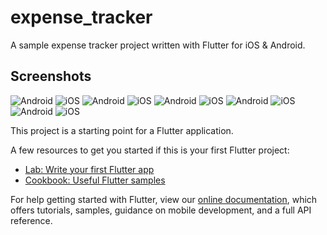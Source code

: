 # expense_tracker

A sample expense tracker project written with Flutter for iOS & Android.

## Screenshots
![Android](screenshots/1.png)
![iOS](.screenshots/2.png)
![Android](screenshots/3.png)
![iOS](screenshots/4.png)
![Android](screenshots/5.png)
![iOS](screenshots/6.png)
![Android](screenshots/7.png)
![iOS](screenshots/8.png)
![Android](screenshots/9.png)
![iOS](screenshots/10.png)

This project is a starting point for a Flutter application.

A few resources to get you started if this is your first Flutter project:

- [Lab: Write your first Flutter app](https://flutter.dev/docs/get-started/codelab)
- [Cookbook: Useful Flutter samples](https://flutter.dev/docs/cookbook)

For help getting started with Flutter, view our
[online documentation](https://flutter.dev/docs), which offers tutorials,
samples, guidance on mobile development, and a full API reference.

